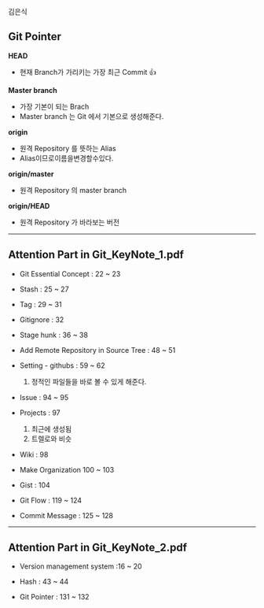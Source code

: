 ﻿

김은식
## Git Pointer

**HEAD**
  - 현재 Branch가 가리키는 가장 최근 Commit :+1:

**Master branch**
  - 가장 기본이 되는 Brach
  - Master branch 는 Git 에서 기본으로 생성해준다.
    
**origin**
  - 원격 Repository 를 뜻하는 Alias
  - Alias이므로이름을변경할수있다.
    
**origin/master**
  - 원격 Repository 의 master branch

**origin/HEAD**
  - 원격 Repository 가 바라보는 버전  
    
---

## Attention Part in Git_KeyNote_1.pdf

* Git Essential Concept : 22 ~ 23

* Stash : 25 ~ 27 

* Tag : 29 ~ 31

* Gitignore : 32

* Stage hunk : 36 ~ 38

* Add Remote Repository in Source Tree : 48 ~ 51

* Setting - githubs : 59 ~ 62
    1. 정적인 파일들을 바로 볼 수 있게 해준다.

* Issue : 94 ~ 95

* Projects : 97
    1. 최근에 생성됨
    2. 트렐로와 비슷

* Wiki : 98

* Make Organization 100 ~ 103

* Gist : 104 

* Git Flow : 119 ~ 124

* Commit Message  : 125 ~ 128

--- 

## Attention Part in Git_KeyNote_2.pdf

* Version management system :16 ~ 20

* Hash : 43 ~ 44

* Git Pointer : 131 ~ 132




